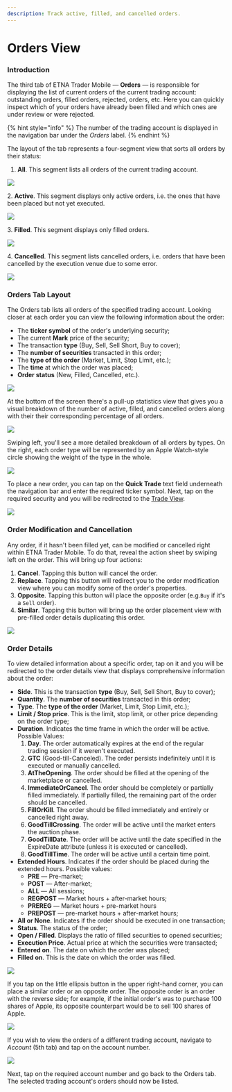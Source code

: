 ```yaml
---
description: Track active, filled, and cancelled orders.
---
```


# Orders View

### Introduction

The third tab of ETNA Trader Mobile — **Orders** — is responsible for displaying the list of current orders of the current trading account: outstanding orders, filled orders, rejected, orders, etc. Here you can quickly inspect which of your orders have already been filled and which ones are under review or were rejected.&#x20;

{% hint style="info" %}
The number of the trading account is displayed in the navigation bar under the _Orders_ label.
{% endhint %}

The layout of the tab represents a four-segment view that sorts all orders by their status:

1. **All**. This segment lists all orders of the current trading account.

![](../../.gitbook/assets/img\_0045\_iphonexspacegrey\_portrait.png)

2\. **Active**. This segment displays only active orders, i.e. the ones that have been placed but not yet executed.

![](../../.gitbook/assets/img\_0046\_iphonexspacegrey\_portrait.png)

3\. **Filled**. This segment displays only filled orders.

![](../../.gitbook/assets/img\_0047\_iphonexspacegrey\_portrait.png)

4\. **Cancelled**. This segment lists cancelled orders, i.e. orders that have been cancelled by the execution venue due to some error.

![](../../.gitbook/assets/img\_0048\_iphonexspacegrey\_portrait.png)

### Orders Tab Layout

The Orders tab lists all orders of the specified trading account. Looking closer at each order you can view the following information about the order:

* The **ticker symbol** of the order's underlying security;
* The current **Mark** price of the security;
* The transaction **type** (Buy, Sell, Sell Short, Buy to cover);
* The **number of securities** transacted in this order;
* The **type of the order** (Market, Limit, Stop Limit, etc.);
* The **time** at which the order was placed;
* **Order status** (New, Filled, Cancelled, etc.).

![](../../.gitbook/assets/img\_0046.png)

At the bottom of the screen there's a pull-up statistics view that gives you a visual breakdown of the number of active, filled, and cancelled orders along with their their corresponding percentage of all orders.

![](../../.gitbook/assets/img\_0050\_iphonexspacegrey\_portrait.png)

Swiping left, you'll see a more detailed breakdown of all orders by types. On the right, each order type will be represented by an Apple Watch-style circle showing the weight of the type in the whole.

![](../../.gitbook/assets/img\_0051\_iphonexspacegrey\_portrait.png)

To place a new order, you can tap on the **Quick Trade** text field underneath the navigation bar and enter the required ticker symbol. Next, tap on the required security and you will be redirected to the [Trade View](quotes-view/trade-view/).

![](../../.gitbook/assets/img\_0049\_iphonexspacegrey\_portrait.png)

### Order Modification and Cancellation

Any order, if it hasn't been filled yet, can be modified or cancelled right within ETNA Trader Mobile. To do that, reveal the action sheet by swiping left on the order. This will bring up four actions:

1. **Cancel**. Tapping this button will cancel the order.
2. **Replace**. Tapping this button will redirect you to the order modification view where you can modify some of the order's properties.
3. **Opposite**. Tapping this button will place the opposite order (e.g.`Buy` if it's a `Sell` order).
4. **Similar**. Tapping this button will bring up the order placement view with pre-filled order details duplicating this order.

![](../../.gitbook/assets/rpreplay\_final1623087152.gif)

### Order Details

To view detailed information about a specific order, tap on it and you will be redirected to the order details view that displays comprehensive information about the order:

* **Side**. This is the transaction **type** (Buy, Sell, Sell Short, Buy to cover);
* **Quantity**. The **number of securities** transacted in this order;
* **Type**. The **type of the order** (Market, Limit, Stop Limit, etc.);
* **Limit / Stop price**. This is the limit, stop limit, or other price depending on the order type;
* **Duration**. Indicates the time frame in which the order will be active. Possible Values:
  1. **Day**. The order automatically expires at the end of the regular trading session if it weren't executed.
  2. **GTC** (Good-till-Canceled). The order persists indefinitely until it is executed or manually cancelled.
  3. **AtTheOpening**. The order should be filled at the opening of the marketplace or cancelled.
  4. **ImmediateOrCancel**. The order should be completely or partially filled immediately. If partially filled, the remaining part of the order should be cancelled.
  5. **FillOrKill**. The order should be filled immediately and entirely or cancelled right away.
  6. **GoodTillCrossing**. The order will be active until the market enters the auction phase.
  7. **GoodTillDate**. The order will be active until the date specified in the ExpireDate attribute (unless it is executed or cancelled).
  8. **GoodTillTime**. The order will be active until a certain time point.
* **Extended Hours**. Indicates if the order should be placed during the extended hours. Possible values:
  * **PRE** — Pre-market;
  * **POST** — After-market;
  * **ALL** — All sessions;
  * **REGPOST** — Market hours + after-market hours;
  * **PREREG** — Market hours + pre-market hours
  * **PREPOST** — pre-market hours + after-market hours;
* **All or None**. Indicates if the order should be executed in one transaction;
* **Status**. The status of the order;
* **Open / Filled**. Displays the ratio of filled securities to opened securities;
* **Execution Price**. Actual price at which the securities were transacted;
* **Entered on**. The date on which the order was placed;
* **Filled on**. This is the date on which the order was filled.

![](../../.gitbook/assets/img\_0052\_iphonexspacegrey\_portrait.png)

If you tap on the little ellipsis button in the upper right-hand corner, you can place a similar order or an opposite order. The opposite order is an order with the reverse side; for example, if the initial order's was to purchase 100 shares of Apple, its opposite counterpart would be to sell 100 shares of Apple.

![](../../.gitbook/assets/img\_0053\_iphonexspacegrey\_portrait.png)



If you wish to view the orders of a different trading account, navigate to _Account_ (5th tab) and tap on the account number.&#x20;

![](../../.gitbook/assets/img\_d274947473bf-1\_iphonexspacegrey\_portrait.png)

Next, tap on the required account number and go back to the Orders tab. The selected trading account's orders should now be listed.
